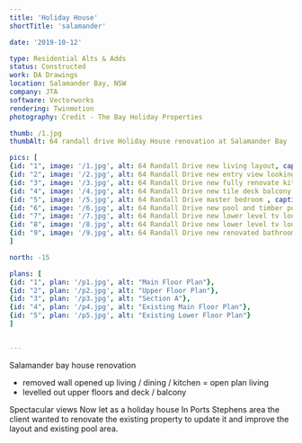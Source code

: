 ```yaml
---
title: 'Holiday House'
shortTitle: 'salamander'

date: '2019-10-12'

type: Residential Alts & Adds
status: Constructed
work: DA Drawings
location: Salamander Bay, NSW
company: JTA
software: Vectorworks
rendering: Twinmotion
photography: Credit - The Bay Holiday Properties

thumb: /1.jpg
thumbAlt: 64 randall drive Holiday House renovation at Salamander Bay 

pics: [
{id: "1", image: '/1.jpg', alt: 64 Randall Drive new living layout, caption: "New lounge room. The existing floor changed heights but was built up to make the entire floor and deck level"},
{id: "2", image: '/2.jpg', alt: 64 Randall Drive new entry view looking towards the kitchen, caption: "New entry and kitchen view, existing walls around the entry are removed making a spacious open plan"},
{id: "3", image: '/3.jpg', alt: 64 Randall Drive new fully renovate kitchen and open plan through to dining , caption: "New kitchen with new island bench, existing walls were removed to open up and connect the kitchen to the dining area"},
{id: "4", image: '/4.jpg', alt: 64 Randall Drive new tile deck balcony with massive views over the bay , caption: "A new tile deck replaces the existing timber balcony, is made level, and is widened to create a truly spectacular outdoor dining location"},
{id: "5", image: '/5.jpg', alt: 64 Randall Drive master bedroom , caption: "New Master Bedroom, replacing the existing lounge room. The existing sliding door is replaced with windows, and no longer has balcony access, and there is walk-in-wardrobe to the left"},
{id: "6", image: '/6.jpg', alt: 64 Randall Drive new pool and timber pool deck , caption: "New Pool Area, the spa and 'water feature' were removed and the whole area is now an external area. The height levels are vastly improved along with the pool shape and tiling"},
{id: "7", image: '/7.jpg', alt: 64 Randall Drive new lower level tv lounge room, caption: "New TV lounge on the lower floor replacing the existing spa. The stairs are reconfigured, walls opened up and it has made it a much brighter and more functional space"},
{id: "8", image: '/8.jpg', alt: 64 Randall Drive new lower level tv lounge room looking towards the pool area , caption: "Looking from the new TV lounge towards the pool. The existing glazed wall is replaced with a glazed folding door"},
{id: "9", image: '/9.jpg', alt: 64 Randall Drive new renovated bathroom , caption: "Ensuite Bathroom"}
]

north: -15

plans: [
{id: "1", plan: '/p1.jpg', alt: "Main Floor Plan"},
{id: "2", plan: '/p2.jpg', alt: "Upper Floor Plan"},
{id: "3", plan: '/p3.jpg', alt: "Section A"},
{id: "4", plan: '/p4.jpg', alt: "Existing Main Floor Plan"},
{id: "5", plan: '/p5.jpg', alt: "Existing Lower Floor Plan"}
]


---
```


Salamander bay house renovation
- removed wall opened up living / dining / kitchen = open plan living
- levelled out upper floors and deck / balcony

Spectacular views
Now let as a holiday house
In Ports Stephens area the client wanted to renovate the existing property to update it and improve the layout and existing pool area.